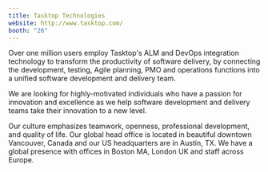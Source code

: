 ```yaml
---
title: Tasktop Technologies
website: http://www.tasktop.com/
booth: "26"
---
```


Over one million users employ Tasktop's ALM and DevOps integration technology to transform the productivity of software delivery, by connecting the development, testing, Agile planning, PMO and operations functions into a unified software development and delivery team.

We are looking for highly-motivated individuals who have a passion for innovation and excellence as we help software development and delivery teams take their innovation to a new level.

Our culture emphasizes teamwork, openness, professional development, and quality of life. Our global head office is located in beautiful downtown Vancouver, Canada and our US headquarters are in Austin, TX. We have a global presence with offices in Boston MA, London UK and staff across Europe.
